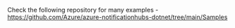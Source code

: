 Check the following repository for many examples - https://github.com/Azure/azure-notificationhubs-dotnet/tree/main/Samples